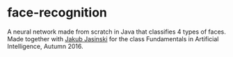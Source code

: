 # face-recognition
A neural network made from scratch in Java that classifies 4 types of faces.
Made together with [Jakub Jasinski](https://github.com/JakubJasinski) for the class Fundamentals in Artificial Intelligence, Autumn 2016. 
